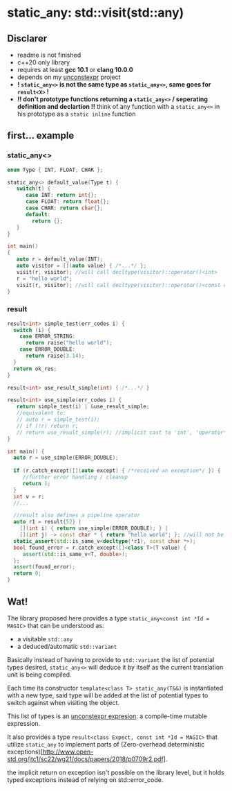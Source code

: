# static_any: std::visit(std::any)

## Disclarer
- readme is not finished
- c++20 only library
- requires at least **gcc 10.1** or **clang 10.0.0**
- depends on my [unconstexpr](https://github.com/DaemonSnake/unconstexpr-cpp20) project
- **! `static_any<>` is not the same type as `static_any<>`, same goes for `result<X>` !**
- **!! don't prototype functions returning a `static_any<>` / seperating definition and declartion !!** think of any function with a `static_any<>` in his prototype as a `static inline` function


## first... example
### static_any<>
```c++
enum Type { INT, FLOAT, CHAR };

static_any<> default_value(Type t) {
   switch(t) {
      case INT: return int{};
      case FLOAT: return float{};
      case CHAR: return char{};
      default:
        return {};
   }
}

int main()
{
   auto r = default_value(INT);
   auto visitor = [](auto value) { /*...*/ };
   visit(r, visitor); //will call decltype(visitor)::operator()<int>
   r = "hello world";
   visit(r, visitor); //will call decltype(visitor)::operator()<const char *>
}
```
### result<X>
```c++
result<int> simple_test(err_codes i) {
  switch (i) {
    case ERROR_STRING:
      return raise("hello world");
    case ERROR_DOUBLE:
      return raise(3.14);
  }
  return ok_res;
}

result<int> use_result_simple(int) { /*...*/ }

result<int> use_simple(err_codes i) {
   return simple_test(i) | &use_result_simple;
   //equivalent to:
   // auto r = simple_test(i);
   // if (!r) return r;
   // return use_result_simple(r); //implicit cast to 'int', 'operator*' also available
}

int main() {
  auto r = use_simple(ERROR_DOUBLE);
  
  if (r.catch_except([](auto except) { /*received an exception*/ }) {
     //further error handling / cleanup
     return 1;
  }
  int v = r;
  //...

  //result also defines a pipeline operator
  auto r1 = result{52} |
    [](int i) { return use_simple(ERROR_DOUBLE); } |
    [](int j) -> const char * { return "hello world"; }; //will not be executed as the lhs is in error state
  static_assert(std::is_same_v<decltype(*r1), const char *>);
  bool found_error = r.catch_except([]<class T>(T value) {
     assert(std::is_same_v<T, double>);
  };
  assert(found_error);
  return 0;
}
```
## Wat!
The library proposed here provides a type `static_any<const int *Id = MAGIC>` that can be understood as:
- a visitable `std::any`
- a deduced/automatic `std::variant`

Basically instead of having to provide to `std::variant` the list of potential types desired,
`static_any<>` will deduce it by itself as the current translation unit is being compiled.

Each time its constructor `template<class T> static_any(T&&)` is instantiated with a new type,
said type will be added at the list of potential types to switch against when visiting the object.

This list of types is an [unconstexpr expresion](https://github.com/DaemonSnake/unconstexpr-cpp20):
a compile-time mutable expression.

It also provides a type `result<class Expect, const int *Id = MAGIC>` that utilize `static_any` to implement parts of (Zero-overhead deterministic exceptions)[http://www.open-std.org/jtc1/sc22/wg21/docs/papers/2018/p0709r2.pdf].

the implicit return on exception isn't possible on the library level,
but it holds typed exceptions instead of relying on std::error_code.

